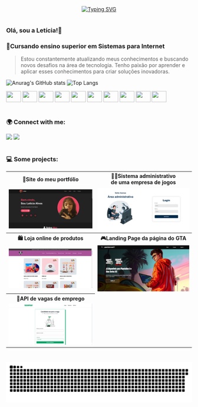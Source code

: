 <div align="center">
  <a href="https://git.io/typing-svg">
    <img src="https://readme-typing-svg.demolab.com?font=Fira+Code&weight=500&size=22&pause=1000&color=FF6E96&center=true&vCenter=true&random=false&width=524&lines=%E2%8A%B9+Welcome+to+my+profile!+%CB%99%E1%B5%95%CB%99+%E2%8A%B9+" alt="Typing SVG">
  </a>
</div>

#

### Olá, sou a Letícia!👋
### 📍Cursando ensino superior em Sistemas para Internet
> Estou constantemente atualizando meus conhecimentos e buscando novos desafios na área de tecnologia. Tenho paixão por aprender e aplicar esses conhecimentos para criar soluções inovadoras.

![Anurag's GitHub stats](https://github-readme-stats.vercel.app/api?username=leticiaok&show_icons=true&rank_icon=github&hide_border=true&theme=dracula)
![Top Langs](https://github-readme-stats.vercel.app/api/top-langs/?username=leticiaok&hide_border=true&theme=dracula&layout=compact)
 
<div style=display: inlineblock> 
          <img src="https://cdn.jsdelivr.net/gh/devicons/devicon/icons/python/python-original.svg" width=40 height=30/>
          <img src="https://cdn.jsdelivr.net/gh/devicons/devicon/icons/javascript/javascript-original.svg" width=40 height=30/>
          <img src="https://cdn.jsdelivr.net/gh/devicons/devicon/icons/php/php-original.svg" width=40 height=30/>  
           <img src="https://cdn.jsdelivr.net/gh/devicons/devicon/icons/mysql/mysql-original.svg" width=40 height=30/> 
          <img src="https://cdn.jsdelivr.net/gh/devicons/devicon/icons/html5/html5-original.svg" width=40 height=30/>
          <img src="https://cdn.jsdelivr.net/gh/devicons/devicon/icons/css3/css3-original.svg" width=40 height=30/>
          <img src="https://cdn.jsdelivr.net/gh/devicons/devicon/icons/react/react-original.svg" width=40 height=30/>
          <img src="https://cdn.jsdelivr.net/gh/devicons/devicon/icons/csharp/csharp-original.svg" width=40 height=30/>
          <img src="https://cdn.jsdelivr.net/gh/devicons/devicon/icons/java/java-original.svg" width=40 height=30/>
          <img src="https://cdn.jsdelivr.net/gh/devicons/devicon/icons/laravel/laravel-original.svg" width=40 height=30/>



          
</div> 

#

### 🌍 Connect with me:
<a href = "mailto:leticiaalves6540@gmail.com"><img src="https://img.shields.io/badge/-Gmail-%23333?style=for-the-badge&logo=gmail&logoColor=FF6E96" target="_blank"></a>
<a href = "https://www.linkedin.com/in/letícia-alves-007823238/"><img src="https://img.shields.io/badge/-LinkedIn-%23333?style=for-the-badge&logo=linkedin&logoColor=79DAFA" target="_blank"></a>

#

### 💻 Some projects:

<table>
  <tr>
    <th>📍Site do meu portfólio</th>
    <th>👩‍💻Sistema administrativo<br>de uma empresa de jogos</th>
  </tr>
  <tr>
    <td><a href="https://leticiaok.github.io/portifolio/"><img src="portifolio.png" width="480"></a></td>
    <td><a href="https://github.com/LeticiaOk/crud-delta"><img src="login.png" width="480"></a></td>
  </tr>
  <tr>
    <th>🛍️ Loja online de produtos</th>
    <th>🎮Landing Page da página do GTA</th>
  </tr>
  <tr>
   <td><a href="https://leticiaok.github.io/portifolio/"><img src="loja.png" width="480"></a></td>
    <td><a href="https://github.com/LeticiaOk/theAmazingDigitalCircus/"><img src="landing-page-gta.png" width="480"></a></td>
  </tr>
  <tr>
    <th>💼API de vagas de emprego</th>
  </tr>
  <tr>
     <td><a href="https://github.com/LeticiaOk/api-desemprego"><img src="formulario.png" width="480"></a></td>
  </tr>
</table>

#

<picture align="center">
  <source media="(prefers-color-scheme: dark)" srcset="https://raw.githubusercontent.com/LeticiaOk/LeticiaOk/output/github-contribution-grid-snake-dark.svg">
  <source media="(prefers-color-scheme: light)" srcset="https://raw.githubusercontent.com/LeticiaOk/LeticiaOk/output/github-contribution-grid-snake-dark.svg">
  <img align="center" alt="github contribution grid snake animation" src="https://raw.githubusercontent.com/LeticiaOk/LeticiaOk/output/github-contribution-grid-snake.svg">
</picture>
